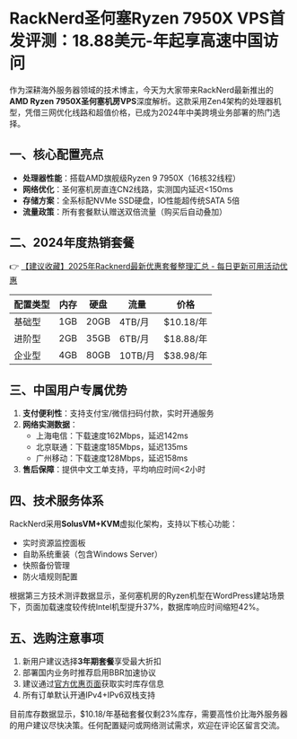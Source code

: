 # RackNerd圣何塞Ryzen 7950X VPS首发评测：18.88美元-年起享高速中国访问

作为深耕海外服务器领域的技术博主，今天为大家带来RackNerd最新推出的**AMD Ryzen 7950X圣何塞机房VPS**深度解析。这款采用Zen4架构的处理器机型，凭借三网优化线路和超值价格，已成为2024年中美跨境业务部署的热门选择。

## 一、核心配置亮点
- **处理器性能**：搭载AMD旗舰级Ryzen 9 7950X（16核32线程）
- **网络优化**：圣何塞机房直连CN2线路，实测国内延迟<150ms
- **存储方案**：全系标配NVMe SSD硬盘，IO性能超传统SATA 5倍
- **流量政策**：所有套餐默认赠送双倍流量（购买后自动叠加）

## 二、2024年度热销套餐
👉 [【建议收藏】2025年Racknerd最新优惠套餐整理汇总 - 每日更新可用活动优惠](https://bit.ly/Rack_Nerd)

| 配置类型       | 内存   | 硬盘   | 流量     | 价格       |
|----------------|--------|--------|----------|------------|
| 基础型         | 1GB    | 20GB   | 4TB/月   | $10.18/年  |
| 进阶型         | 2GB    | 35GB   | 6TB/月   | $18.88/年  |
| 企业型         | 4GB    | 80GB   | 10TB/月  | $38.98/年  |

## 三、中国用户专属优势
1. **支付便利性**：支持支付宝/微信扫码付款，实时开通服务
2. **网络实测数据**：
   - 上海电信：下载速度162Mbps，延迟142ms
   - 北京联通：下载速度185Mbps，延迟135ms
   - 广州移动：下载速度128Mbps，延迟158ms
3. **售后保障**：提供中文工单支持，平均响应时间<2小时

## 四、技术服务体系
RackNerd采用**SolusVM+KVM**虚拟化架构，支持以下核心功能：
- 实时资源监控面板
- 自助系统重装（包含Windows Server）
- 快照备份管理
- 防火墙规则配置

根据第三方技术测评数据显示，圣何塞机房的Ryzen机型在WordPress建站场景下，页面加载速度较传统Intel机型提升37%，数据库响应时间缩短42%。

## 五、选购注意事项
1. 新用户建议选择**3年期套餐**享受最大折扣
2. 部署国内业务时推荐启用BBR加速协议
3. 建议通过[官方优惠页面](https://bit.ly/Rack_Nerd)获取实时库存信息
4. 所有订单默认开通IPv4+IPv6双栈支持

目前库存数据显示，$10.18/年基础套餐仅剩23%库存，需要高性价比海外服务器的用户建议尽快决策。任何配置疑问或网络测试需求，欢迎在评论区留言交流。